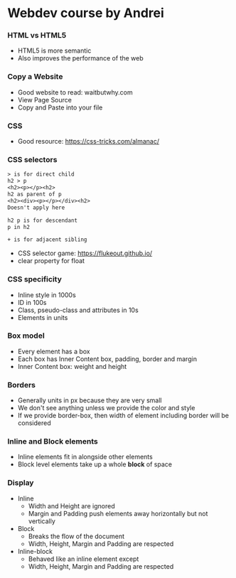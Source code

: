 # Webdev course by Andrei

### HTML vs HTML5
* HTML5 is more semantic
* Also improves the performance of the web

### Copy a Website
* Good website to read: waitbutwhy.com
* View Page Source 
* Copy and Paste into your file

### CSS
* Good resource: https://css-tricks.com/almanac/

### CSS selectors
```txt
> is for direct child
h2 > p
<h2><p></p><h2>
h2 as parent of p
<h2><div><p></p></div><h2>
Doesn't apply here

h2 p is for descendant
p in h2

+ is for adjacent sibling
```
* CSS selector game: https://flukeout.github.io/
* clear property for float

### CSS specificity
* Inline style in 1000s
* ID in 100s
* Class, pseudo-class and attributes in 10s
* Elements in units

### Box model
* Every element has a box
* Each box has Inner Content box, padding, border and margin
* Inner Content box: weight and height

### Borders
* Generally units in px because they are very small
* We don't see anything unless we provide the color and style
* If we provide border-box, then width of element including border will be considered

### Inline and Block elements
* Inline elements fit in alongside other elements
* Block level elements take up a whole **block** of space

### Display
* Inline
  * Width and Height are ignored
  * Margin and Padding push elements away horizontally but not vertically
* Block
  * Breaks the flow of the document
  * Width, Height, Margin and Padding are respected
* Inline-block
  * Behaved like an inline element except
  * Width, Height, Margin and Padding are respected